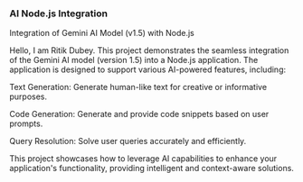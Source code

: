 ### AI Node.js Integration
Integration of Gemini AI Model (v1.5) with Node.js


Hello, I am Ritik Dubey.
This project demonstrates the seamless integration of the Gemini AI model (version 1.5) into a Node.js application. The application is designed to support various AI-powered features, including:

Text Generation: Generate human-like text for creative or informative purposes.

Code Generation: Generate and provide code snippets based on user prompts.

Query Resolution: Solve user queries accurately and efficiently.

This project showcases how to leverage AI capabilities to enhance your application's functionality, providing intelligent and context-aware solutions. 
